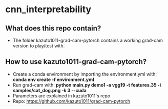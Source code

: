 # cnn_interpretability

## What does this repo contain?

* The folder kazuto1011-grad-cam-pytorch contains a working grad-cam version to play/test with.


## How to use kazuto1011-grad-cam-pytorch?

* Create a conda environment by importing the environment.yml with: **conda env create -f environment.yml**
* Run grad-cam with: **python main.py demo1 -a vgg19 -t features.35 -i samples/cat_dog.png -k 3 --cuda**
* Parameters are explained in kazuto1011's repo
* Repo: https://github.com/kazuto1011/grad-cam-pytorch